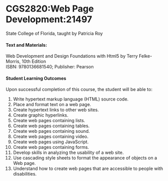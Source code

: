<h1>CGS2820:Web Page Development:21497</h1>
<p>State College of Florida, taught by Patricia Roy</p>
<h4>Text and Materials:</h4> 
<p>
  Web Development and Design Foundations with Html5 by Terry Felke-Morris, 10th Edition<br>
  ISBN: 9780136681540; Publisher: Pearson
</p>

<h4>Student Learning Outcomes</h4>
Upon successful completion of this course, the student will be able to:<br>
<ol>
  <li>Write hypertext markup language (HTML) source code.</li>
  <li>Place and format text on a web page.</li>
  <li>Create hypertext links to other web sites.</li>
  <li>Create graphic hyperlinks.</li>
  <li>Create web pages containing lists.</li>
  <li>Create web pages containing tables.</li>
  <li>Create web pages containing sound.</li>
  <li>Create web pages containing video.</li>
  <li>Create web pages using JavaScript.</li>
  <li>Create web pages containing forms.</li>
  <li>Develop skills in analyzing the usability of a web site.</li>
  <li>Use cascading style sheets to format the appearance of objects on a Web page.</li>
  <li>Understand how to create web pages that are accessible to people with disabilities.</li>
</ol>


